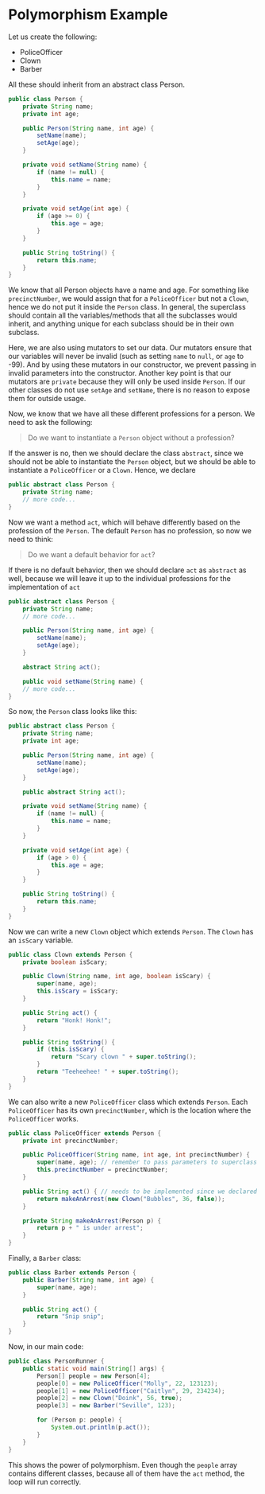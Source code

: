 # Polymorphism Example

Let us create the following:

- PoliceOfficer
- Clown
- Barber

All these should inherit from an abstract class Person.

```java
public class Person {
    private String name;
    private int age;

    public Person(String name, int age) {
        setName(name);
        setAge(age);
    }

    private void setName(String name) {
        if (name != null) {
            this.name = name;
        }
    }

    private void setAge(int age) {
        if (age >= 0) {
            this.age = age;
        }
    }

    public String toString() {
        return this.name;
    }
}
```

We know that all Person objects have a name and age. For something like `precinctNumber`, we would assign that for a `PoliceOfficer` but not a `Clown`, hence we do not put it inside the `Person` class. In general, the superclass should contain all the variables/methods that all the subclasses would inherit, and anything unique for each subclass should be in their own subclass.

Here, we are also using mutators to set our data. Our mutators ensure that our variables will never be invalid (such as setting `name` to `null`, or `age` to -99). And by using these mutators in our constructor, we prevent passing in invalid parameters into the constructor. Another key point is that our mutators are `private` because they will only be used inside `Person`. If our other classes do not use `setAge` and `setName`, there is no reason to expose them for outside usage.

Now, we know that we have all these different professions for a person. We need to ask the following:

> Do we want to instantiate a `Person` object without a profession?

If the answer is no, then we should declare the class `abstract`, since we should not be able to instantiate the `Person` object, but we should be able to instantiate a `PoliceOfficer` or a `Clown`. Hence, we declare

```java
public abstract class Person {
    private String name;
    // more code...
}
```

Now we want a method `act`, which will behave differently based on the profession of the `Person`. The default `Person` has no profession, so now we need to think:

> Do we want a default behavior for `act`?

If there is no default behavior, then we should declare `act` as `abstract` as well, because we will leave it up to the individual professions for the implementation of `act`

```java
public abstract class Person {
    private String name;
    // more code...

    public Person(String name, int age) {
        setName(name);
        setAge(age);
    }

    abstract String act();

    public void setName(String name) {
    // more code...
}
```

So now, the `Person` class looks like this:

```java
public abstract class Person {
    private String name;
    private int age;

    public Person(String name, int age) {
        setName(name);
        setAge(age);
    }

    public abstract String act();

    private void setName(String name) {
        if (name != null) {
            this.name = name;
        }
    }

    private void setAge(int age) {
        if (age > 0) {
            this.age = age;
        }
    }

    public String toString() {
        return this.name;
    }
}
```

Now we can write a new `Clown` object which extends `Person`. The `Clown` has an `isScary` variable.

```java
public class Clown extends Person {
    private boolean isScary;

    public Clown(String name, int age, boolean isScary) {
        super(name, age);
        this.isScary = isScary;
    }

    public String act() {
        return "Honk! Honk!";
    }

    public String toString() {
        if (this.isScary) {
            return "Scary clown " + super.toString();
        }
        return "Teeheehee! " + super.toString();
    }
}
```

We can also write a new `PoliceOfficer` class which extends `Person`. Each `PoliceOfficer` has its own `precinctNumber`, which is the location where the `PoliceOfficer` works.

```java
public class PoliceOfficer extends Person {
    private int precinctNumber;

    public PoliceOfficer(String name, int age, int precinctNumber) {
        super(name, age); // remember to pass parameters to superclass
        this.precinctNumber = precinctNumber;
    }

    public String act() { // needs to be implemented since we declared it abstract in Person, and we do not want PoliceOfficer to be abstract
        return makeAnArrest(new Clown("Bubbles", 36, false));
    }

    private String makeAnArrest(Person p) {
        return p + " is under arrest";
    }
}
```

Finally, a `Barber` class:

```java
public class Barber extends Person {
    public Barber(String name, int age) {
        super(name, age);
    }

    public String act() {
        return "Snip snip";
    }
}
```

Now, in our main code:

```java
public class PersonRunner {
    public static void main(String[] args) {
        Person[] people = new Person[4];
        people[0] = new PoliceOfficer("Molly", 22, 123123);
        people[1] = new PoliceOfficer("Caitlyn", 29, 234234);
        people[2] = new Clown("Doink", 56, true);
        people[3] = new Barber("Seville", 123);

        for (Person p: people) {
            System.out.println(p.act());
        }
    }
}
```

This shows the power of polymorphism. Even though the `people` array contains different classes, because all of them have the `act` method, the loop will run correctly.
